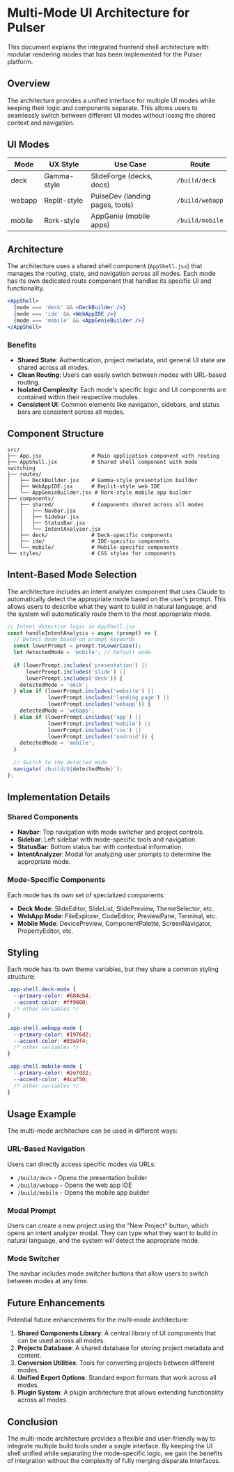 # Multi-Mode UI Architecture for Pulser

This document explains the integrated frontend shell architecture with modular rendering modes that has been implemented for the Pulser platform.

## Overview

The architecture provides a unified interface for multiple UI modes while keeping their logic and components separate. This allows users to seamlessly switch between different UI modes without losing the shared context and navigation.

## UI Modes

| Mode    | UX Style      | Use Case                      | Route          |
|---------|---------------|-------------------------------|----------------|
| deck    | Gamma-style   | SlideForge (decks, docs)      | `/build/deck`  |
| webapp  | Replit-style  | PulseDev (landing pages, tools) | `/build/webapp` |
| mobile  | Rork-style    | AppGenie (mobile apps)        | `/build/mobile` |

## Architecture

The architecture uses a shared shell component (`AppShell.jsx`) that manages the routing, state, and navigation across all modes. Each mode has its own dedicated route component that handles its specific UI and functionality.

```jsx
<AppShell>
  {mode === 'deck' && <DeckBuilder />}
  {mode === 'ide' && <WebAppIDE />}
  {mode === 'mobile' && <AppGenieBuilder />}
</AppShell>
```

### Benefits

- **Shared State**: Authentication, project metadata, and general UI state are shared across all modes.
- **Clean Routing**: Users can easily switch between modes with URL-based routing.
- **Isolated Complexity**: Each mode's specific logic and UI components are contained within their respective modules.
- **Consistent UI**: Common elements like navigation, sidebars, and status bars are consistent across all modes.

## Component Structure

```
src/
├── App.jsx                # Main application component with routing
├── AppShell.jsx           # Shared shell component with mode switching
├── routes/
│   ├── DeckBuilder.jsx    # Gamma-style presentation builder
│   ├── WebAppIDE.jsx      # Replit-style web IDE
│   └── AppGenieBuilder.jsx # Rork-style mobile app builder
├── components/
│   ├── shared/            # Components shared across all modes
│   │   ├── Navbar.jsx
│   │   ├── Sidebar.jsx
│   │   ├── StatusBar.jsx
│   │   └── IntentAnalyzer.jsx
│   ├── deck/              # Deck-specific components
│   ├── ide/               # IDE-specific components
│   └── mobile/            # Mobile-specific components
└── styles/                # CSS styles for components
```

## Intent-Based Mode Selection

The architecture includes an intent analyzer component that uses Claude to automatically detect the appropriate mode based on the user's prompt. This allows users to describe what they want to build in natural language, and the system will automatically route them to the most appropriate mode.

```javascript
// Intent detection logic in AppShell.jsx
const handleIntentAnalysis = async (prompt) => {
  // Detect mode based on prompt keywords
  const lowerPrompt = prompt.toLowerCase();
  let detectedMode = 'mobile'; // Default mode
  
  if (lowerPrompt.includes('presentation') || 
      lowerPrompt.includes('slide') || 
      lowerPrompt.includes('deck')) {
    detectedMode = 'deck';
  } else if (lowerPrompt.includes('website') || 
             lowerPrompt.includes('landing page') || 
             lowerPrompt.includes('webapp')) {
    detectedMode = 'webapp';
  } else if (lowerPrompt.includes('app') || 
             lowerPrompt.includes('mobile') || 
             lowerPrompt.includes('ios') || 
             lowerPrompt.includes('android')) {
    detectedMode = 'mobile';
  }
  
  // Switch to the detected mode
  navigate(`/build/${detectedMode}`);
};
```

## Implementation Details

### Shared Components

- **Navbar**: Top navigation with mode switcher and project controls.
- **Sidebar**: Left sidebar with mode-specific tools and navigation.
- **StatusBar**: Bottom status bar with contextual information.
- **IntentAnalyzer**: Modal for analyzing user prompts to determine the appropriate mode.

### Mode-Specific Components

Each mode has its own set of specialized components:

- **Deck Mode**: SlideEditor, SlideList, SlidePreview, ThemeSelector, etc.
- **WebApp Mode**: FileExplorer, CodeEditor, PreviewPane, Terminal, etc.
- **Mobile Mode**: DevicePreview, ComponentPalette, ScreenNavigator, PropertyEditor, etc.

## Styling

Each mode has its own theme variables, but they share a common styling structure:

```css
.app-shell.deck-mode {
  --primary-color: #684cb4;
  --accent-color: #ff9800;
  /* other variables */
}

.app-shell.webapp-mode {
  --primary-color: #1976d2;
  --accent-color: #03a9f4;
  /* other variables */
}

.app-shell.mobile-mode {
  --primary-color: #2e7d32;
  --accent-color: #4caf50;
  /* other variables */
}
```

## Usage Example

The multi-mode architecture can be used in different ways:

### URL-Based Navigation

Users can directly access specific modes via URLs:
- `/build/deck` - Opens the presentation builder
- `/build/webapp` - Opens the web app IDE
- `/build/mobile` - Opens the mobile app builder

### Modal Prompt

Users can create a new project using the "New Project" button, which opens an intent analyzer modal. They can type what they want to build in natural language, and the system will detect the appropriate mode.

### Mode Switcher

The navbar includes mode switcher buttons that allow users to switch between modes at any time.

## Future Enhancements

Potential future enhancements for the multi-mode architecture:

1. **Shared Components Library**: A central library of UI components that can be used across all modes.
2. **Projects Database**: A shared database for storing project metadata and content.
3. **Conversion Utilities**: Tools for converting projects between different modes.
4. **Unified Export Options**: Standard export formats that work across all modes.
5. **Plugin System**: A plugin architecture that allows extending functionality across all modes.

## Conclusion

The multi-mode architecture provides a flexible and user-friendly way to integrate multiple build tools under a single interface. By keeping the UI shell unified while separating the mode-specific logic, we gain the benefits of integration without the complexity of fully merging disparate interfaces.